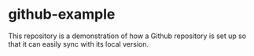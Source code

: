 # github-example
This repository is a demonstration of how a Github repository is set up so that it can easily sync with its local version.
